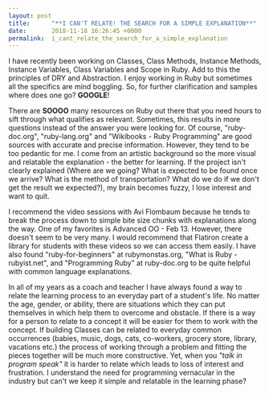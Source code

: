 ```yaml
---
layout: post
title:      "**I CAN'T RELATE! THE SEARCH FOR A SIMPLE EXPLANATION**"
date:       2018-11-18 16:26:45 +0000
permalink:  i_cant_relate_the_search_for_a_simple_explanation
---
```



I have recently been working on Classes, Class Methods, Instance Methods, Instance Variables, Class Variables and Scope in Ruby. Add to this the principles of DRY and Abstraction. I enjoy working in Ruby but sometimes all the specifics are mind boggling. So, for further clarification and samples where does one go? **GOOGLE**!

There are **SOOOO** many resources on Ruby out there that you need hours to sift through what qualifies as relevant.
Sometimes, this results in more questions instead of the answer you were looking for. Of course, "ruby-doc.org", "ruby-lang.org" and "Wikibooks - Ruby Programming" are good sources with accurate and precise information. However, they tend to be too pedantic for me. I come from an artistic background so the more visual and relatable the explanation - the better for learning. If the project isn't clearly explained (Where are we going? What is expected to be found once we arrive? What is the method of transportation? What do we do if we don't get the result we expected?), my brain becomes fuzzy, I lose interest and want to quit.

I recommend the video sessions with Avi Flombaum because he tends to break the process down to simple bite size chunks with explanations along the way. One of my favorites is  Advanced OO - Feb 13. However, there doesn't seem to be very many. I would recommend that Flatiron create a library for students with these videos so we can access them easily. I have also found "ruby-for-beginners" at rubymonstas.org, "What is Ruby - rubyist.net",  and "Programming Ruby" at ruby-doc.org to be quite helpful with common language explanations. 

In all of my years as a coach and teacher I have always found a way to relate the learning process to an everyday part of a student's life. No matter the age, gender, or ability, there are situations which they can put themselves in which help them to overcome and obstacle. If there is a way for a person to relate to a concept it  will be easier for them to work with the concept. If building Classes can be related to everyday common occurrences (babies, music, dogs, cats, co-workers, grocery store, library, vacations etc.) the process of working through a problem and fitting the pieces together will be  much more constructive. Yet, when you *"talk in program speak"*  it is harder to relate which leads to loss of interest and frustration. I understand the need for programming vernacular in the industry but can't we keep it simple and relatable in the learning phase? 

